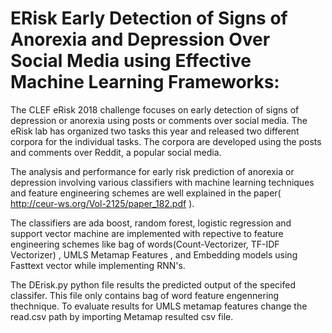 # ERisk Early Detection of Signs of Anorexia and Depression Over Social Media using Effective Machine Learning Frameworks:

The CLEF eRisk 2018 challenge focuses on early detection of signs of depression or anorexia using posts or comments over social
media. The eRisk lab has organized two tasks this year and released two different corpora for the individual tasks. The corpora are developed using the posts and comments over Reddit, a popular social media.    

The analysis and performance for early risk prediction of anorexia or depression involving  various classifiers with machine learning techniques and feature engineering schemes are well explained  in the paper( http://ceur-ws.org/Vol-2125/paper_182.pdf ). 

The classifiers are ada boost, random forest, logistic regression and support vector machine are implemented with repective to  feature engineering schemes like bag of words(Count-Vectorizer, TF-IDF Vectorizer) , UMLS Metamap Features , and Embedding models  using Fasttext vector while implementing RNN's. 

The DErisk.py  python file results the predicted output of the specifed classifer. This file only contains bag of word feature engennering thechnique. To evaluate results for UMLS metamap features change the read.csv path by importing Metamap resulted csv file.
